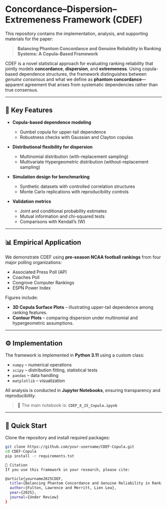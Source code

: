 # Concordance–Dispersion–Extremeness Framework (CDEF)

This repository contains the implementation, analysis, and supporting materials for the paper:

> **Balancing Phantom Concordance and Genuine Reliability in Ranking Systems: A Copula-Based Framework**

CDEF is a novel statistical approach for evaluating ranking reliability that jointly models **concordance**, **dispersion**, and **extremeness**. Using copula-based dependence structures, the framework distinguishes between *genuine consensus* and what we define as **phantom concordance**—apparent agreement that arises from systematic dependencies rather than true consensus.

---

## 📌 Key Features
- **Copula-based dependence modeling**  
  - Gumbel copula for upper-tail dependence  
  - Robustness checks with Gaussian and Clayton copulas  

- **Distributional flexibility for dispersion**  
  - Multinomial distribution (with-replacement sampling)  
  - Multivariate Hypergeometric distribution (without-replacement sampling)  

- **Simulation design for benchmarking**  
  - Synthetic datasets with controlled correlation structures  
  - Monte Carlo replications with reproducibility controls  

- **Validation metrics**  
  - Joint and conditional probability estimates  
  - Mutual information and chi-squared tests  
  - Comparisons with Kendall’s \(W\)  

---

## 📊 Empirical Application
We demonstrate CDEF using **pre-season NCAA football rankings** from four major polling organizations:

- Associated Press Poll (AP)  
- Coaches Poll  
- Congrove Computer Rankings  
- ESPN Power Index  

Figures include:  
- **3D Copula Surface Plots** – illustrating upper-tail dependence among ranking features.  
- **Contour Plots** – comparing dispersion under multinomial and hypergeometric assumptions.

---

## ⚙️ Implementation
The framework is implemented in **Python 3.11** using a custom class:

- `numpy` – numerical operations  
- `scipy` – distribution fitting, statistical tests  
- `pandas` – data handling  
- `matplotlib` – visualization  

All analysis is conducted in **Jupyter Notebooks**, ensuring transparency and reproducibility.  

> 📂 The main notebook is: **`CDEF_8_25_Copula.ipynb`**

---

## 🚀 Quick Start
Clone the repository and install required packages:

```bash
git clone https://github.com/your-username/CDEF-Copula.git
cd CDEF-Copula
pip install -r requirements.txt

📖 Citation
If you use this framework in your research, please cite:

@article{yourname2025CDEF,
  title={Balancing Phantom Concordance and Genuine Reliability in Ranking Systems: A Copula-Based Framework},
  author={Fulton, Lawrence and Merritt, Lien Lea},
  year={2025},
  journal={Under Review}
}

